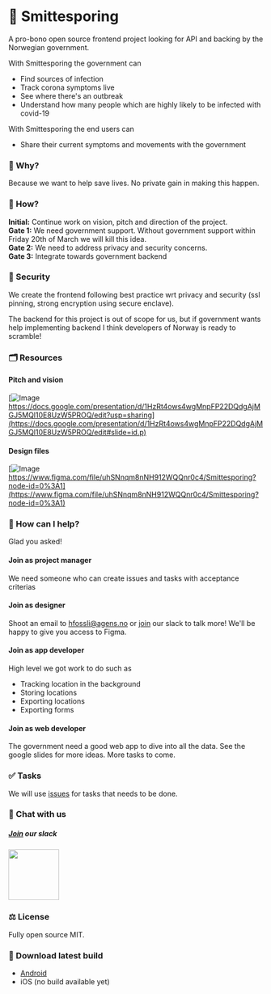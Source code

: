 # 👋 Smittesporing

A pro-bono open source frontend project looking for API and backing by the Norwegian government.

With Smittesporing the government can
- Find sources of infection
- Track corona symptoms live
- See where there's an outbreak
- Understand how many people which are highly likely to be infected with covid-19

With Smittesporing the end users can
- Share their current symptoms and movements with the government

### 🤩 Why?

Because we want to help save lives. No private gain in making this happen.

### 🎯 How?

**Initial:** Continue work on vision, pitch and direction of the project.   
**Gate 1:** We need government support. Without government support within Friday 20th of March we will kill this idea.  
**Gate 2:** We need to address privacy and security concerns.  
**Gate 3:** Integrate towards government backend

### 🔐 Security

We create the frontend following best practice wrt privacy and security (ssl pinning, strong encryption using secure enclave). 

The backend for this project is out of scope for us, but if government wants help implementing backend I think developers of Norway is ready to scramble!

### 🗂 Resources

#### Pitch and vision

[![Image](https://user-images.githubusercontent.com/3652587/76909909-8431c180-68a4-11ea-965d-36a7b1dfc23a.png)
https://docs.google.com/presentation/d/1HzRt4ows4wgMnpFP22DQdgAjMGJ5MQl10E8UzW5PROQ/edit?usp=sharing](https://docs.google.com/presentation/d/1HzRt4ows4wgMnpFP22DQdgAjMGJ5MQl10E8UzW5PROQ/edit#slide=id.p)

#### Design files

[![Image](https://user-images.githubusercontent.com/3652587/76911085-bee92900-68a7-11ea-93ef-93be2cab8fd6.png)https://www.figma.com/file/uhSNnqm8nNH912WQQnr0c4/Smittesporing?node-id=0%3A1](https://www.figma.com/file/uhSNnqm8nNH912WQQnr0c4/Smittesporing?node-id=0%3A1)

### 🙌 How can I help?

Glad you asked!

#### Join as project manager

We need someone who can create issues and tasks with acceptance criterias

#### Join as designer

Shoot an email to [hfossli@agens.no](mailto:hfossli@agens.no) or [join](https://join.slack.com/t/smittesporing/shared_invite/zt-cu8u059j-uRE_2T7JJR~y_T8T0pUIrQ) our slack to talk more! We'll be happy to give you access to Figma.

#### Join as app developer

High level we got work to do such as

- Tracking location in the background
- Storing locations
- Exporting locations
- Exporting forms

#### Join as web developer

The government need a good web app to dive into all the data. See the google slides for more ideas. More tasks to come.

### ✅ Tasks

We will use [issues](https://github.com/agens-no/smittesporing/issues) for tasks that needs to be done.

### 💬 Chat with us

##### [Join](https://join.slack.com/t/smittesporing/shared_invite/zt-cu8u059j-uRE_2T7JJR~y_T8T0pUIrQ) our slack

<a href="https://join.slack.com/t/smittesporing/shared_invite/zt-cu8u059j-uRE_2T7JJR~y_T8T0pUIrQ"><img src="https://user-images.githubusercontent.com/3652587/76910880-22268b80-68a7-11ea-9a12-fef289800853.png" width=100/></a>

### ⚖️ License

Fully open source MIT.

### 📲 Download latest build

- [Android](https://install.appcenter.ms/orgs/agens/apps/smittesporing/distribution_groups/public)
- iOS (no build available yet)
